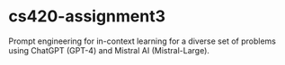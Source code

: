 # cs420-assignment3
Prompt engineering for in-context learning for a diverse set of problems using ChatGPT (GPT-4) and Mistral AI (Mistral-Large).
